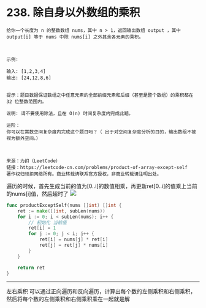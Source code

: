 # 238. 除自身以外数组的乘积

```
给你一个长度为 n 的整数数组 nums，其中 n > 1，返回输出数组 output ，其中 output[i] 等于 nums 中除 nums[i] 之外其余各元素的乘积。

 

示例:

输入: [1,2,3,4]
输出: [24,12,8,6]
 

提示：题目数据保证数组之中任意元素的全部前缀元素和后缀（甚至是整个数组）的乘积都在 32 位整数范围内。

说明: 请不要使用除法，且在 O(n) 时间复杂度内完成此题。

进阶：
你可以在常数空间复杂度内完成这个题目吗？（ 出于对空间复杂度分析的目的，输出数组不被视为额外空间。）



来源：力扣（LeetCode）
链接：https://leetcode-cn.com/problems/product-of-array-except-self
著作权归领扣网络所有。商业转载请联系官方授权，非商业转载请注明出处。
```

遍历的时候，首先生成当前的值为[0..i]的数值相乘，再更新ret[0..i]的值乘上当前的nums[i]值，然后超时了
![](http://image.leehaoze.com/20211213152916_DtOE1N_Screenshot.png)
```go
func productExceptSelf(nums []int) []int {
	ret := make([]int, subLen(nums))
	for i := 0; i < subLen(nums); i++ {
		// 初始化 当前值
		ret[i] = 1
		for j := 0; j < i; j++ {
			ret[i] = nums[j] * ret[i]
			ret[j] = ret[j] * nums[i]
		}
	}

	return ret
}
```

---
左右乘积 可以通过正向遍历和反向遍历，计算出每个数的左侧乘积和右侧乘积，然后将每个数的左侧乘积和右侧乘积乘在一起就是解
